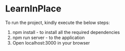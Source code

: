 # LearnInPlace

To run the project, kindly execute the below steps:
1. npm install - to install all the required dependencies
2. npm run server - to the application
3. Open localhost:3000 in your browser
